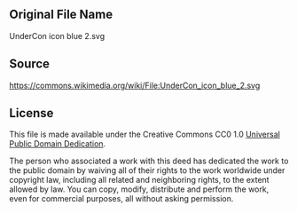 ## Original File Name
UnderCon icon blue 2.svg

## Source
https://commons.wikimedia.org/wiki/File:UnderCon_icon_blue_2.svg

## License
This file is made available under the Creative Commons CC0 1.0 [Universal Public Domain Dedication](https://creativecommons.org/publicdomain/zero/1.0/deed.en).

The person who associated a work with this deed has dedicated the work to the public domain by waiving all of their rights to the work worldwide under copyright law, including all related and neighboring rights, to the extent allowed by law. You can copy, modify, distribute and perform the work, even for commercial purposes, all without asking permission.
